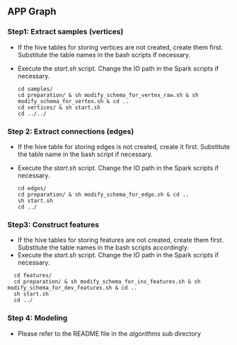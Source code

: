## APP Graph

### Step1: Extract samples (vertices)
* If the hive tables for storing vertices are not created, create them first. Substitute the table names in the bash scripts if necessary.
* Execute the *start.sh* script. Change the IO path in the Spark scripts if necessary.

  ```
  cd samples/
  cd preparation/ & sh modify_schema_for_vertex_raw.sh & sh modify_schema_for_vertex.sh & cd ..
  cd vertices/ & sh start.sh
  cd ../../
  ```

### Step 2: Extract connections (edges)
* If the hive table for storing edges is not created, create it first. Substitute the table name in the bash script if necessary.
* Execute the *start.sh* script. Change the IO path in the Spark scripts if necessary.

  ```
  cd edges/
  cd preparation/ & sh modify_schema_for_edge.sh & cd ..
  sh start.sh
  cd ../
  ```

### Step3: Construct features
* If the hive tables for storing features are not created, create them first. Substitute the table names in the bash scripts accordingly.
* Execute the *start.sh* script. Change the IO path in the Spark scripts if necessary.

```
  cd features/
  cd preparation/ & sh modify_schema_for_ins_features.sh & sh modify_schema_for_dev_features.sh & cd ..
  sh start.sh
  cd ../
```

### Step 4: Modeling
* Please refer to the README file in the *algorithms* sub directory
